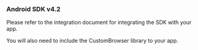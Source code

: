 ### Android SDK v4.2

Please refer to the integration document for integrating the SDK with your app.

You will also need to include the CustomBrowser library to your app.
